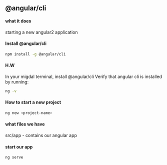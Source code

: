 ## @angular/cli

#### what it does

starting a new angular2 application

#### Install @angular/cli

```bash
npm install -g @angular/cli
```

#### H.W

In your migdal terminal, install @angular/cli
Verify that angular cli is installed by running:
```bash
ng -v
```

#### How to start a new project

```bash
ng new <project-name>
```

#### what files we have

src/app - contains our angular app

#### start our app

```bash
ng serve
```



